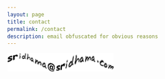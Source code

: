 ```yaml
---
layout: page
title: contact
permalink: /contact
description: email obfuscated for obvious reasons
---
```

![](/assets/img/cntct.png)